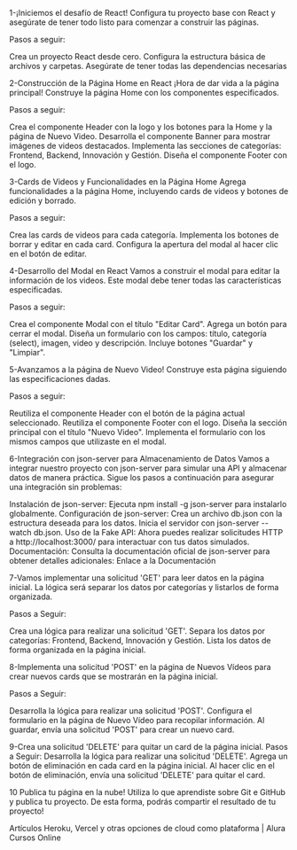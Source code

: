1-¡Iniciemos el desafío de React! Configura tu proyecto base con React y asegúrate de tener todo listo para comenzar a construir las páginas.

Pasos a seguir:

Crea un proyecto React desde cero.
Configura la estructura básica de archivos y carpetas.
Asegúrate de tener todas las dependencias necesarias


2-Construcción de la Página Home en React
¡Hora de dar vida a la página principal! Construye la página Home con los componentes especificados.

Pasos a seguir:

Crea el componente Header con la logo y los botones para la Home y la página de Nuevo Video.
Desarrolla el componente Banner para mostrar imágenes de videos destacados.
Implementa las secciones de categorías: Frontend, Backend, Innovación y Gestión.
Diseña el componente Footer con el logo.



3-Cards de Videos y Funcionalidades en la Página Home
Agrega funcionalidades a la página Home, incluyendo cards de videos y botones de edición y borrado.

Pasos a seguir:

Crea las cards de videos para cada categoría.
Implementa los botones de borrar y editar en cada card.
Configura la apertura del modal al hacer clic en el botón de editar.


4-Desarrollo del Modal en React
Vamos a construir el modal para editar la información de los videos. Este modal debe tener todas las características especificadas.

Pasos a seguir:

Crea el componente Modal con el título "Editar Card".
Agrega un botón para cerrar el modal.
Diseña un formulario con los campos: título, categoría (select), imagen, video y descripción.
Incluye botones "Guardar" y "Limpiar".

5-Avanzamos a la página de Nuevo Video! Construye esta página siguiendo las especificaciones dadas.

Pasos a seguir:

Reutiliza el componente Header con el botón de la página actual seleccionado.
Reutiliza el componente Footer con el logo.
Diseña la sección principal con el título "Nuevo Video".
Implementa el formulario con los mismos campos que utilizaste en el modal.

6-Integración con json-server para Almacenamiento de Datos
Vamos a integrar nuestro proyecto con json-server para simular una API y almacenar datos de manera práctica. Sigue los pasos a continuación para asegurar una integración sin problemas:

Instalación de json-server:
Ejecuta npm install -g json-server para instalarlo globalmente.
Configuración de json-server:
Crea un archivo db.json con la estructura deseada para los datos.
Inicia el servidor con json-server --watch db.json.
Uso de la Fake API:
Ahora puedes realizar solicitudes HTTP a http://localhost:3000/ para interactuar con tus datos simulados.
Documentación:
Consulta la documentación oficial de json-server para obtener detalles adicionales: Enlace a la Documentación


7-Vamos implementar una solicitud 'GET' para leer datos en la página inicial. La lógica será separar los datos por categorías y listarlos de forma organizada.

Pasos a Seguir:

Crea una lógica para realizar una solicitud 'GET'.
Separa los datos por categorías: Frontend, Backend, Innovación y Gestión.
Lista los datos de forma organizada en la página inicial.



8-Implementa una solicitud 'POST' en la página de Nuevos Vídeos para crear nuevos cards que se mostrarán en la página inicial.

Pasos a Seguir:

Desarrolla la lógica para realizar una solicitud 'POST'.
Configura el formulario en la página de Nuevo Vídeo para recopilar información.
Al guardar, envía una solicitud 'POST' para crear un nuevo card.

9-Crea una solicitud 'DELETE' para quitar un card de la página inicial.
Pasos a Seguir:
Desarrolla la lógica para realizar una solicitud 'DELETE'.
Agrega un botón de eliminación en cada card en la página inicial.
Al hacer clic en el botón de eliminación, envía una solicitud 'DELETE' para quitar el card.

10 Publica tu página en la nube!
Utiliza lo que aprendiste sobre Git e GitHub y publica tu proyecto. De esta forma, podrás compartir el resultado de tu proyecto!

Artículos
Heroku, Vercel y otras opciones de cloud como plataforma | Alura Cursos Online